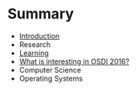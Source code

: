 # Summary

* [Introduction](README.md)
* Research
* [Learning](learning/README.md)
* [What is interesting in OSDI 2016?](learning/osdi2016.md)
* Computer Science
* Operating Systems

